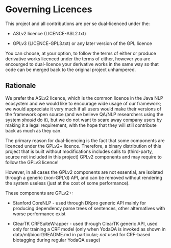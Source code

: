 Governing Licences
==================

This project and all contributions are per se dual-licenced under the:

  * ASLv2 licence (LICENCE-ASL2.txt)

  * GPLv3 (LICENCE-GPL3.txt) or any later version of the GPL licence

You can choose, at your option, to follow the terms of either or produce
derivative works licenced under the terms of either, however you are
encourged to dual-licence your derivative works in the same way so that
code can be merged back to the original project unhampered.


Rationale
---------

We prefer the ASLv2 licence, which is the common licence in the Java NLP
ecosystem and we would like to encourage wide usage of our framework;
we would appreciate it very much if all users would make their versions
of the framework open source (and we believe QA/NLP researchers using
the system *should* do it), but we do not want to scare away company
users by making it a legal requirement, with the hope that they will
still contribute back as much as they can.

The primary reason for dual-licencing is the fact that some components
are licenced under the GPLv2+ licence.  Therefore, a binary distribution
of this project that is built without modifications includes calls to
(third-party, source not included in this project) GPLv2 components and
may require to follow the GPLv3 licence!

However, in all cases the GPLv2 components are not essential, are
isolated through a generic (non-GPL'd) API, and can be removed without
rendering the system useless (just at the cost of some performance).

These components are GPLv2+:

  * Stanford CoreNLP - used through DKpro generic API mainly for
    producing dependency parse trees of sentences, other alternatives
    with worse performance exist

  * ClearTK CRFSuiteWrapper - used through ClearTK generic API, used
    only for training a CRF model (only when YodaQA is invoked as shown
    in data/ml/biocrf/README.md in particular; *not* used for CRF-based
    biotagging during regular YodaQA usage)

